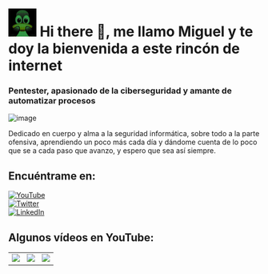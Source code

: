 # ![image](https://raw.githubusercontent.com/barricadadigital/barricadadigital/main/pingui.png) Hi there 👋, me llamo Miguel y te doy la bienvenida a este rincón de internet
### Pentester, apasionado de la ciberseguridad y amante de automatizar procesos

![image](https://github.com/barricadadigital/barricadadigital/assets/92856868/5c1c2de6-901a-4f35-98b3-92d01908f34a)

Dedicado en cuerpo y alma a la seguridad informática, sobre todo a la parte ofensiva, aprendiendo un poco más cada día y dándome cuenta de lo poco que se a cada paso que avanzo, y espero que sea así siempre.

## Encuéntrame en:

[![YouTube](https://img.shields.io/badge/YouTube-Barricada_digital-FF0000?style=for-the-badge&logo=youtube&logoColor=white&labelColor=101010)](https://youtube.com/@barricadadigital)
</br>
[![Twitter](https://img.shields.io/badge/Twitter-@BarricadaD-1DA1F2?style=for-the-badge&logo=twitter&logoColor=white&labelColor=101010)](https://twitter.com/BarricadaD)
</br>
[![LinkedIn](https://img.shields.io/badge/LinkedIn-Miguel_Gonzalez-0077B5?style=for-the-badge&logo=linkedin&logoColor=white&labelColor=101010)](https://www.linkedin.com/in/miguel-gonzález-lara)
</br>

## Algunos vídeos en YouTube:

<table style="width:100%">
  <tr>
    <td>
      <a href="https://youtu.be/U7Ns0_KYUPg">
      <img src="http://i3.ytimg.com/vi/U7Ns0_KYUPg/maxresdefault.jpg">
      </a>
    </td>
    <td>
      <a href="https://youtu.be/jF3rIRNa_Pc">
      <img src="http://i3.ytimg.com/vi/jF3rIRNa_Pc/maxresdefault.jpg">
      </a>
    </td>
    <td>
      <a href="https://youtu.be/8yLkhItKQEU">
      <img src="http://i3.ytimg.com/vi/8yLkhItKQEU/maxresdefault.jpg">
      </a>
    </td>
</tr>
</table>
